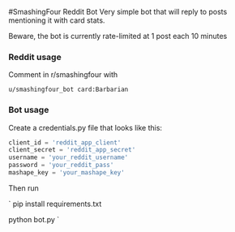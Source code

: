 #SmashingFour Reddit Bot
Very simple bot that will reply to posts mentioning it with card stats.

Beware, the bot is currently rate-limited at 1 post each 10 minutes

### Reddit usage

Comment in r/smashingfour with 

`u/smashingfour_bot card:Barbarian`


### Bot usage
Create a credentials.py file that looks like this:

```python
client_id = 'reddit_app_client'
client_secret = 'reddit_app_secret'
username = 'your_reddit_username'
password = 'your_reddit_pass'
mashape_key = 'your_mashape_key'
```

Then run

`
pip install requirements.txt

python bot.py
`